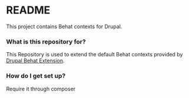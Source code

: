 # README #

This project contains Behat contexts for Drupal.

### What is this repository for? ###

This Repository is used to extend the default Behat contexts provided by [Drupal Behat Extension](https://github.com/jhedstrom/drupalextension).

### How do I get set up? ###

Require it through composer
